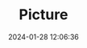 ---
weight: 1
images:
- /images/edited/282.jpeg
title: Picture
date: 2024-01-28 12:06:36
tags: [luminarneo,work,ilce7m3]
---